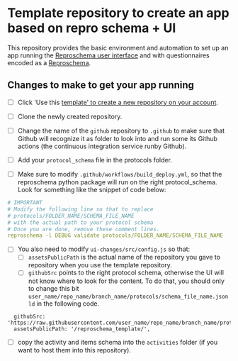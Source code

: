 # Template repository to create an app based on repro schema + UI

This repository provides the basic environment and automation to set up an app
running the
[Reproschema user interface](https://github.com/ReproNim/reproschema-ui) and
with questionnaires encoded as a
[Reproschema](https://github.com/ReproNim/reproschema).

## Changes to make to get your app running

- [ ] Click 'Use this
      [template' to create a new repository on your account](https://docs.github.com/en/free-pro-team@latest/github/creating-cloning-and-archiving-repositories/creating-a-repository-from-a-template).

- [ ] Clone the newly created repository.

- [ ] Change the name of the `github` repository to `.github` to make sure that
      Github will recognize it as folder to look into and run some its Github
      actions (the continuous integration service runby Github).
- [ ] Add your `protocol_schema` file in the protocols folder.

- [ ] Make sure to modify `.github/workflows/build_deploy.yml`, so that the
      reproschema python package will run on the right protocol_schema. Look for
      something like the snippet of code below:

```yml
# IMPORTANT
# Modify the following line so that to replace
# protocols/FOLDER_NAME/SCHEMA_FILE_NAME
# with the actual path to your protocol schema
# Once you are done, remove these comment lines.
reproschema -l DEBUG validate protocols/FOLDER_NAME/SCHEMA_FILE_NAME
```

- [ ] You also need to modify `ui-changes/src/config.js` so that:
  - [ ] `assetsPublicPath` is the actual name of the repository you gave to
        repository when you use the template repository.
  - [ ] `githubSrc` points to the right protocol schema, otherwise the UI will
        not know where to look for the content. To do that, you should only to
        change this bit
        `user_name/repo_name/branch_name/protocols/schema_file_name.jsonld` in
        the following code.

```
  githubSrc: 'https://raw.githubusercontent.com/user_name/repo_name/branch_name/protocols/schema_file_name.jsonld',
  assetsPublicPath: '/reproschema_template/',
```

- [ ] copy the activity and items schema into the `activities` folder (if you
      want to host them into this repository).

